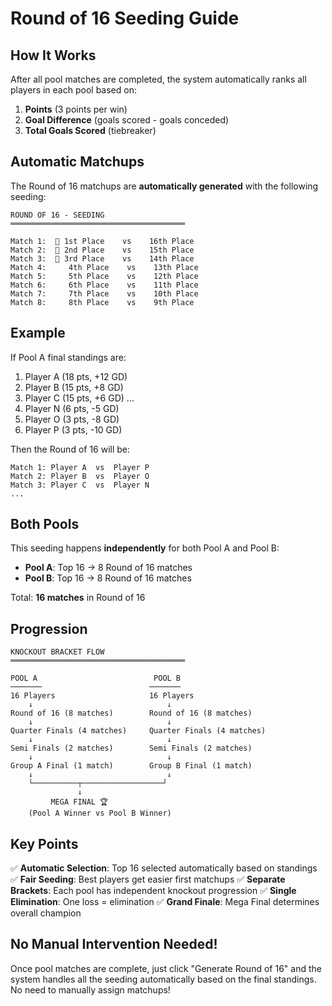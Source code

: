 # Round of 16 Seeding Guide

## How It Works

After all pool matches are completed, the system automatically ranks all players in each pool based on:

1. **Points** (3 points per win)
2. **Goal Difference** (goals scored - goals conceded)
3. **Total Goals Scored** (tiebreaker)

## Automatic Matchups

The Round of 16 matchups are **automatically generated** with the following seeding:

```
ROUND OF 16 - SEEDING
═══════════════════════════════════════

Match 1:  🥇 1st Place    vs    16th Place
Match 2:  🥈 2nd Place    vs    15th Place
Match 3:  🥉 3rd Place    vs    14th Place
Match 4:     4th Place    vs    13th Place
Match 5:     5th Place    vs    12th Place
Match 6:     6th Place    vs    11th Place
Match 7:     7th Place    vs    10th Place
Match 8:     8th Place    vs    9th Place
```

## Example

If Pool A final standings are:

1. Player A (18 pts, +12 GD)
2. Player B (15 pts, +8 GD)
3. Player C (15 pts, +6 GD)
...
14. Player N (6 pts, -5 GD)
15. Player O (3 pts, -8 GD)
16. Player P (3 pts, -10 GD)

Then the Round of 16 will be:

```
Match 1: Player A  vs  Player P
Match 2: Player B  vs  Player O
Match 3: Player C  vs  Player N
...
```

## Both Pools

This seeding happens **independently** for both Pool A and Pool B:

- **Pool A**: Top 16 → 8 Round of 16 matches
- **Pool B**: Top 16 → 8 Round of 16 matches

Total: **16 matches** in Round of 16

## Progression

```
KNOCKOUT BRACKET FLOW
═══════════════════════════════════════

POOL A                          POOL B
───────                        ───────
16 Players                     16 Players
    ↓                              ↓
Round of 16 (8 matches)        Round of 16 (8 matches)
    ↓                              ↓
Quarter Finals (4 matches)     Quarter Finals (4 matches)
    ↓                              ↓
Semi Finals (2 matches)        Semi Finals (2 matches)
    ↓                              ↓
Group A Final (1 match)        Group B Final (1 match)
    ↓                              ↓
    └──────────┬──────────────────┘
               ↓
         MEGA FINAL 🏆
    (Pool A Winner vs Pool B Winner)
```

## Key Points

✅ **Automatic Selection**: Top 16 selected automatically based on standings
✅ **Fair Seeding**: Best players get easier first matchups
✅ **Separate Brackets**: Each pool has independent knockout progression
✅ **Single Elimination**: One loss = elimination
✅ **Grand Finale**: Mega Final determines overall champion

## No Manual Intervention Needed!

Once pool matches are complete, just click "Generate Round of 16" and the system handles all the seeding automatically based on the final standings. No need to manually assign matchups!
